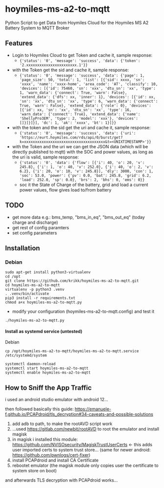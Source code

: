 # hoymiles-ms-a2-to-mqtt
Python Script to get Data from Hoymiles Cloud for the Hoymiles MS A2 Battery System to MQTT Broker

## Features
- Login to Hoymiles Cloud to get Token and cache it, sample response:
  - ```{'status': '0', 'message': 'success', 'data': {'token': '2.xxxxxxxxxxxxxxxxxxxxxxx.1'}}```
- with the Token get the sid and cache it, sample response:
  - ```{'status': '0', 'message': 'success', 'data': {'page': 1, 'page_size': 50, 'total': 1, 'list': [{'sid': xxxx, 'sn': 'xxxx', 'name': 'xxxx-home', 'area_code': 'AT', 'classify': 10, 'devices': [{'id': 75460, 'sn': 'xxx', 'dtu_sn': 'xx', 'type': 1, 'warn_data': {'connect': True, 'warn': False}, 'extend_data': {'dfs': xx, 'inner': 1}, 'devices': [{'id': xx, 'sn': 'xx', 'dtu_sn': 'xx', 'type': 6, 'warn_data': {'connect': True, 'warn': False}, 'extend_data': {'role': 0}, 'devices': [{'id': xx, 'sn': 'xx', 'dtu_sn': 'xx', 'type': 16, 'warn_data': {'connect': True}, 'extend_data': {'name': 'ShellyPro3EM', 'type': 2, 'model': 'xxx'}, 'devices': []}]}]}], 'dc': 1, 'ak': 'xxxx', 'bt': 1}]}}```
- with  the token and the sid get the uri and cache it, sample response:
  - ```{'status': '0', 'message': 'success', 'data': {'uri': 'https://eurt.hoymiles.com/rds/api/0/burst/get?k=xxxxxxxxxxxxxxxxxxxxxxxxxxxxxxxxxxxxx&t=<UNIXTIMESTAMP>'}}```
- with the Token and the uri we can get the JSON data (which will be directly published to mqtt) with the SOC and power values, as long as the uri is valid, sample response:
  - ```{'status': '0', 'data': {'flow': [{'i': 40, 'o': 20, 'v': 245.8}, {'i': 1, 'o': 40, 'v': 252.0}, {'i': 40, 'o': 2, 'v': 6.2}, {'i': 20, 'o': 10, 'v': 245.8}], 'dly': 3000, 'con': 1, 'soc': 53.0, 'power': {'pv': 0.0, 'bat': 245.8, 'grid': 6.2, 'load': 252.0, 'sp': 0.0}, 'brs': 2, 'bhs': 0, 'ems': 0}}```
  - soc it the State of Charge of the battery, grid and load a current power values, flow gives load to/from battery

## TODO
- get more data e.g.: bms_temp, "bms_in_eq", "bms_out_eq" (today charge and discharge)
- get rest of config paramters
- set config parameters

## Installation

### Debian

```shell
sudo apt-get install python3-virtualenv
cd /opt
git clone https://github.com/krikk/hoymiles-ms-a2-to-mqtt.git
cd hoymiles-ms-a2-to-mqtt
virtualenv -p python3 .venv
. .venv/bin/activate
pip3 install -r requirements.txt
chmod a+x hoymiles-ms-a2-to-mqtt.py
```


* modify your configuration (hoymiles-ms-a2-to-mqtt.config) and test it
```
./hoymiles-ms-a2-to-mqtt.py
```

#### Install as systemd service (untested)
Debian
```
cp /opt/hoymiles-ms-a2-to-mqtt/hoymiles-ms-a2-to-mqtt.service /etc/systemd/system
```


```
systemctl daemon-reload
systemctl start hoymiles-ms-a2-to-mqtt
systemctl enable hoymiles-ms-a2-to-mqtt
```
## How to Sniff the App Traffic

i used an android studio emulator with android 12... 

then followed basically this guide: https://emanuele-f.github.io/PCAPdroid/tls_decryption#34-caveats-and-possible-solutions 

1. add adb to path, to make the rootAVD script work
2. ...used https://gitlab.com/newbit/rootAVD to root the emulator and install magisk
3. in magisk i installed this module: https://github.com/NVISOsecurity/MagiskTrustUserCerts <- this adds user imported certs to system trust store... (same for newer android: https://github.com/pwnlogs/cert-fixer) 
4. install PCAPdroid and install CA Certificate
5. rebootet emulator (the magisk module only copies user the certificate to system store on boot)

and afterwards TLS decryption with PCAPdroid works...
